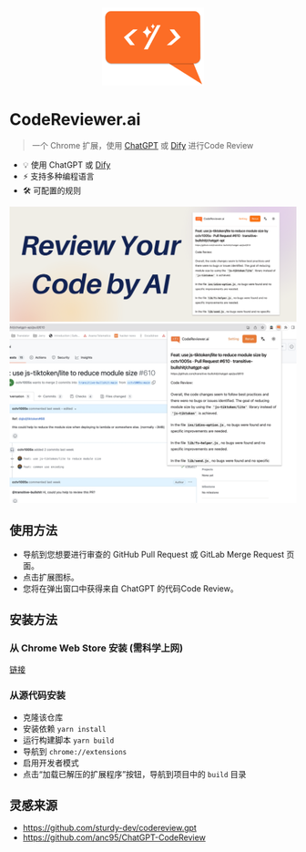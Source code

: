 <p align="center">
  <img width="180" src="./docs/logo.png" alt="logo">
</p>

# CodeReviewer.ai

> 一个 Chrome 扩展，使用 [ChatGPT](https://chat.openai.com/) 或 [Dify](https://dify.ai/) 进行Code Review

- 💡 使用 ChatGPT 或 [Dify](https://dify.ai/)
- ⚡️ 支持多种编程语言
- 🛠️ 可配置的规则



<img src="./docs/banner.png" alt="banner">
<img src="./docs/preview.jpg" alt="preview">

## 使用方法

- 导航到您想要进行审查的 GitHub Pull Request 或 GitLab Merge Request 页面。
- 点击扩展图标。
- 您将在弹出窗口中获得来自 ChatGPT 的代码Code Review。

## 安装方法

### 从 Chrome Web Store 安装 (需科学上网)

[链接](https://chrome.google.com/webstore/detail/codereviewerai/miecffdapffnoalnjidkmdnoekkcenfn?hl=zh-CN&authuser=0)

### 从源代码安装

- 克隆该仓库
- 安装依赖 `yarn install`
- 运行构建脚本 `yarn build`
- 导航到 `chrome://extensions`
- 启用开发者模式
- 点击“加载已解压的扩展程序”按钮，导航到项目中的 `build` 目录

## 灵感来源

- https://github.com/sturdy-dev/codereview.gpt
- https://github.com/anc95/ChatGPT-CodeReview